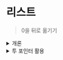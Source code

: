 # 리스트

> 0을 뒤로 옮기기

<details>
    <summary>개론</summary>
    
```python
ExampleInputList = [0, 1, 0, 2, 3, 0, 0]

OutputList1 = []
OutputList1 += [i for i in ExampleInputList if i != 0]
OutputList1 += [i for i in ExampleInputList if i == 0]
print(OutputList1)

OutputList2 = [0] * len(ExampleInputList)
FakeIndex = 0
for i in ExampleInputList:
    if i != 0:
        OutputList2[FakeIndex] = i
        FakeIndex += 1
print(OutputList2)

OutputList3 = [None] * len(ExampleInputList)
FakeIndex = 0
FakeIndexFromBack = -1
for i in ExampleInputList:
    if i != 0:
        OutputList3[FakeIndex] = i
        index += 1
    else :
        OutputList3[FakeIndexFromBack] = 0
        FakeIndexFronBack-=1
print(OutputList3)
```
세 경우 모두 시간복잡도와 공간복잡도가 모두 선형 ( 선형시간, 선형공간 ) 이며 T(n) 및 실제 과정은 크게 차이남. <br>
첫 번째는 두 번 순회하고,
세 번째는 음수 인덱스 연산과정이 들어가며, <br>
세 경우 모두 원본이 아닌 복사본을 다르는 방식이라 데이터의 크기가 커질 때 굳이 덮어쓰는 방식으로 원본을 변경하고 싶지 않음. 위험하고 불필요함.
</details>




<details>
    <summary>투 포인터 활용</summary>
    
```python
ExampleInputList = [0, 1, 0, 2, 3, 0, 0]
OutputList = [0] * len(ExampleInputList)
FakeIndex = 0
for num in ExampleInputList:
    if num != 0:
        OutputList[FakeIndex] = 0
        FakeIndex += 1
print(OutputList)
```
설명 대규모
</details>



